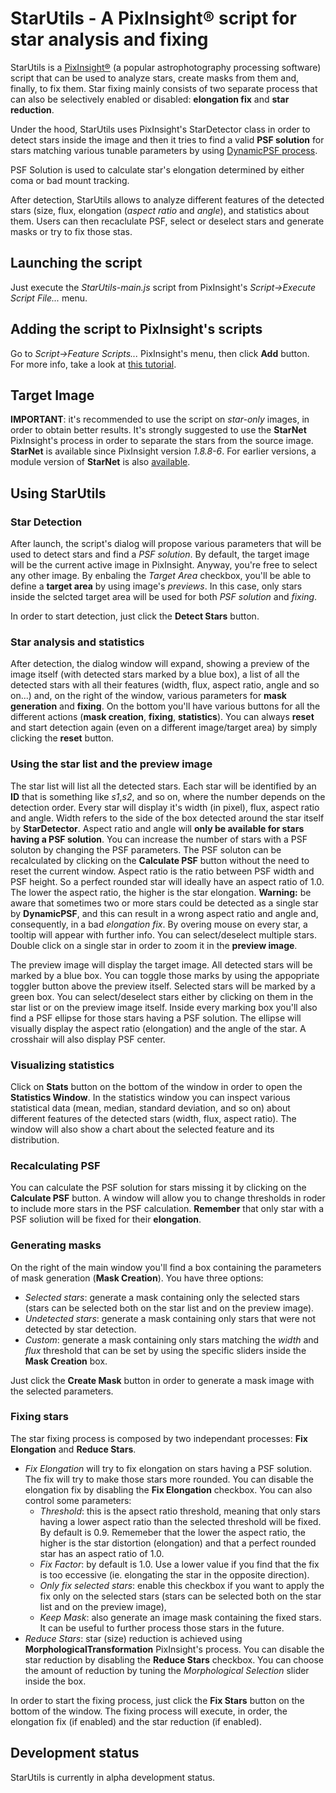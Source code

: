 # StarUtils - A PixInsight® script for star analysis and fixing

StarUtils is a [PixInsight®](https://pixinsight.com/) (a popular astrophotography processing software) script that can be used to analyze stars, create masks from them and, finally, to fix them.
Star fixing mainly consists of two separate process that can also be selectively enabled or disabled: **elongation fix** and **star reduction**.

Under the hood, StarUtils uses PixInsight's StarDetector class in order to detect stars inside the image and then it tries to find a valid **PSF solution** for stars matching various tunable parameters by using [DynamicPSF process](https://pixinsight.com/doc/tools/DynamicPSF/DynamicPSF.html).

PSF Solution is used to calculate star's elongation determined by either coma or bad mount tracking.

After detection, StarUtils allows to analyze different features of the detected stars (size, flux, elongation (*aspect ratio* and *angle*), and statistics about them.
Users can then recaclulate PSF, select or deselect stars and generate masks or try to fix those stas.

## Launching the script

Just execute the *StarUtils-main.js* script from PixInsight's *Script->Execute Script File...* menu.

## Adding the script to PixInsight's scripts

Go to *Script->Feature Scripts...* PixInsight's menu, then click **Add** button. For more info, take a look at [this tutorial](https://pixinsight.com.ar/index.php?s=documentos_detalle&doc_id=2&key=add-script&i=2#:~:text=In%20the%20Feature%20Scripts%20dialog,in%20PixInsight%20%3E%20src%20%3E%20scripts.).

## Target Image

**IMPORTANT**: it's recommended to use the script on *star-only* images, in order to obtain better results. It's strongly suggested to use the **StarNet** PixInsight's process in order to separate the stars from the source image.
**StarNet** is available since PixInsight version *1.8.8-6*. For earlier versions, a module version of **StarNet** is also [available](https://pixinsight.com/forum/index.php?threads/starnet-new-module-for-star-removal.13171/).

## Using StarUtils

### Star Detection

After launch, the script's dialog will propose various parameters that will be used to detect stars and find a *PSF solution*.
By default, the target image will be the current active image in PixInsight. Anyway, you're free to select any other image. By enbaling the *Target Area* checkbox, you'll be able to define a **target area** by using image's *previews*.
In this case, only stars inside the selcted target area will be used for both *PSF solution* and *fixing*.

In order to start detection, just click the **Detect Stars** button.

### Star analysis and statistics

After detection, the dialog window will expand, showing a preview of the image itself (with detected stars marked by a blue box), a list of all the detected stars with all their features (width, flux, aspect ratio, angle and so on...) and, on the right of the window, various parameters for **mask generation** and **fixing**.
On the bottom you'll have various buttons for all the different actions (**mask creation**, **fixing**, **statistics**).
You can always **reset** and start detection again (even on a different image/target area) by simply clicking the **reset** button.

### Using the star list and the preview image

The star list will list all the detected stars. Each star will be identified by an **ID** that is something like *s1*,*s2*, and so on, where the number depends on the detection order.
Every star will display it's width (in pixel), flux, aspect ratio and angle. Width refers to the side of the box detected around the star itself by **StarDetector**. Aspect ratio and angle will **only be available for stars having a PSF solution**. You can increase the number of stars with a PSF soluton by changing the PSF parameters. The PSF soluton can be recalculated by clicking on the **Calculate PSF** button without the need to reset the current window.
Aspect ratio is the ratio between PSF width and PSF height. So a perfect rounded star will ideally have an aspect ratio of 1.0. The lower the aspect ratio, the higher is the star elongation.
**Warning:** be aware that sometimes two or more stars could be detected as a single star by **DynamicPSF**, and this can result in a wrong aspect ratio and angle and, consequently, in a bad *elongation fix*.
By overing mouse on every star, a tooltip will appear with further info.
You can select/deselect multiple stars. Double click on a single star in order to zoom it in the **preview image**.

The preview image will display the target image. All detected stars will be marked by a blue box. You can toggle those marks by using the appopriate toggler button above the preview itself.
Selected stars will be marked by a green box. You can select/deselect stars either by clicking on them in the star list or on the preview image itself.
Inside every marking box you'll also find a PSF ellipse for those stars having a PSF solution. The ellipse will visually display the aspect ratio (elongation) and the angle of the star. A crosshair will also display PSF center.

### Visualizing statistics

Click on **Stats** button on the bottom of the window in order to open the **Statistics Window**.
In the statistics window you can inspect various statistical data (mean, median, standard deviation, and so on) about different features of the detected stars (width, flux, aspect ratio).
The window will also show a chart about the selected feature and its distribution.

### Recalculating PSF

You can calculate the PSF solution for stars missing it by clicking on the **Calculate PSF** button.
A window will allow you to change thresholds in roder to include more stars in the PSF calculation. **Remember** that only star with a PSF soliution will be fixed for their **elongation**.

### Generating masks

On the right of the main window you'll find a box containing the parameters of mask generation (**Mask Creation**).
You have three options:

- *Selected stars*: generate a mask containing only the selected stars (stars can be selected both on the star list and on the preview image).
- *Undetected stars*: generate a mask containing only stars that were not detected by star detection.
- *Custom*: generate a mask containing only stars matching the *width* and *flux* threshold that can be set by using the specific sliders inside the **Mask Creation** box.

Just click the **Create Mask** button in order to generate a mask image with the selected parameters.

### Fixing stars

The star fixing process is composed by two independant processes: **Fix Elongation** and **Reduce Stars**.

- *Fix Elongation* will try to fix elongation on stars having a PSF solution. The fix will try to make those stars more rounded. You can disable the elongation fix by disabling the **Fix Elongation** checkbox. You can also control some parameters:
    - *Threshold*: this is the apsect ratio threshold, meaning that only stars having a lower aspect ratio than the selected threshold will be fixed. By default is 0.9. Rememeber that the lower the aspect ratio, the higher is the star distortion (elongation) and that a perfect rounded star has an aspect ratio of 1.0.
    - *Fix Factor*: by default is 1.0. Use a lower value if you find that the fix is too eccessive (ie. elongating the star in the opposite direction).
    - *Only fix selected stars*: enable this checkbox if you want to apply the fix only on the selected stars (stars can be selected both on the star list and on the preview image),
    - *Keep Mask*: also generate an image mask containing the fixed stars. It can be useful to further process those stars in the future.
- *Reduce Stars*: star (size) reduction is achieved using **MorphologicalTransformation** PixInsight's process. You can disable the star reduction by disabling the **Reduce Stars** checkbox. You can choose the amount of reduction by tuning the *Morphological Selection* slider inside the box.

In order to start the fixing process, just click the **Fix Stars** button on the bottom of the window. The fixing process will execute, in order, the elongation fix (if enabled) and the star reduction (if enabled).


## Development status

StarUtils is currently in alpha development status.
